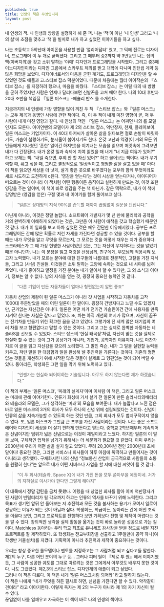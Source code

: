 ```yaml
---
published: true
title: 인생의 책은 무엇입니까
layout: post
---
```

내 인생의 책. 내 인생의 방향을 설정하게 해 준 책. 나는 ‘책’이 아닌 ‘내 인생’ 그리고 ‘나의 삶’에 초점을 맞추고 ‘책’을 빌미로 내가 하고 싶었던 이야기들을 하고 싶다. 

나는 초등학교 5학년때 아이폰을 사용할 만큼 ‘얼리어답터’ 였고, 그 덕에 진로는 디자이너, 프로그래머 이 두 개로 굳혀졌다. 그리고 그 때부터 중2까지 약 3년동안 나는 집의 맥(아버지의)을 갖고 소위 말하는 ‘야매’ 디자인과 프로그래밍을 시작했다. 그리고 중3때 이노디자인이라는 디자인 그룹에서 스카우트 제의를 받고 대학에 다니며 인턴쉽 계약 등 많은 희망을 보았다. 디자이너로서의 마음을 굳힌 계기도, 프로그래밍과 디자인을 할 수 있었던 것도 애플과 고.스티브 잡스 덕분이었다. 때문에 처음에는 월터 아이작슨의 『스티브 잡스』를 지정하려 했으나, 마음을 바꿨다. 『스티브 잡스』는 어릴 때의 내 방향을 굳혀 주었지만 사람은 언제나 달리다보면 신발끈을 고쳐 매야 한다. 나의 10대 후반과 20대 초반을 책임질 『일론 머스크』-에슐리 반스 를 소개한다.

 지금까지의 내 인생에 가장 영향을 많이 끼친 두 책 『스티브 잡스』와『일론 머스크』는 모두 제목과 동명인 사람에 관한 책이다. 즉, 이 두 책이 내게 미친 영향이 곧, 저 두 사람이 내게 미친 영향과 같다. 내 인생의 책인 『일론 머스크』는 어쩌면 나의 롤 모델인지도 모른다. 아이언맨의 모델이자 제 2의 스티브 잡스, 억만장자, 천재, 플레이보이. 일론 머스크는 기업가이다. 이 40대 아저씨가 살아온 삶을 읽다보면 절로 손발이 짜릿하기도, 가슴이 철렁하기도, 눈시울이 붉어지기도 한다. 온갖 고난과 역경(이 거의 모든 위인들에게 지나쳤던 ‘흔한’ 일이긴 하지만)을 이겨내는 모습을 읽으며 머릿속에 그려보면 내가 다 긴장된다. 내가 온갖 일과 숙제에 치여 읽었을 때 내게 “너 지금 여유가 있어?” 하고 보채는 책. “내일 죽으면, 후회 안 할 자신 있어?” 하고 물어보는 책이다. 내가 무기력할 때, 쉬고 싶을 때, 그리고 결정적으로 ‘일상적이고 평범한 삶을 살고 있을 때’ 마다 이 책을 읽으면 세상을 더 낫게, 살기 좋은 곳으로 바꾸겠다는 포부와 함께 무엇이라도 새로 시도하고 도전하게 c된다. '영감을 얻는다‘는  것이 시상을 얻는다거나, 아이디어가 떠오르는 것이 아니라 이 책처럼 어떤 행동이든 움직이고 실현하게 만드는 것, 이것 또한 영감을 주는 일이며, 이 책이 바로 영감을 주는 책 아닌가. 같은 맥락으로, 내가 이 책에 감명받은 (영감을 얻은) 구절 몇과 내 이야기를 함께 풀어보고 싶다.

>“일론은 상대방의 지식 90%를 습득할 때까지 끊임없이 질문을 던집니다.”  

아닌게 아니라, 이것은 정말 놀랍다. 소프트웨어 개발자가 몇 년 만에 물리학과 공학을 거의 완벽하게 이해하게 되었다는 것은, 그만큼 이 사람이 애착을 갖고 학습했기 때문인 것 같다. 내가 이 일화를 보고 아차 싶었던 것은 매우 간단한 이유에서였다. 공부든 프로그래밍이든 간에 많은 확률로 저런 자세를 가진다면 성공할 수 있을 것이다. 공부를 할 때는 내가 무엇을 알고 무엇을 모르는지, 그 모르는 것을 어떻게 채우는 지가 중요하다. 소크라테스가 그 때 가장 현명한 사람이었던 것은, 그는 자신이 무지하다는 것을 알았기 때문 아니던가. 나는 이 문장을 읽고 저것을 선생님께, 친구에게, 부모님께 적용시켜 보고자 노력했다. 내가 모르는 분야에 대한 친구들의 나름대로 전문적인, 고찰을 거친 지식들, 그리고 (사실) 진실들. 이것들은 소위 말하는 교양에 속하는 것으로 내 시야를 넓혀 주었다. 내가 좋아하고 열정을 가진 분야는 내가 알아서 할 수 있다만, 그 외 소식과 이야기, 정보는 알 수 없다. 남의 지식을 얻는 것, 굉장히 중요한 능력인 것 같다.

>”다른 기업이 만든 자동차들이 얼마나 형편없는지 알면 좋죠“  

자동차 산업의 제왕이 된 일론 머스크가 아니라 갓 사업을 시작하고 자동차를 고작 1000대 주문받았을 때의 어린 일론이 한 말이다. 굉장히 건방지다고 느낄 수도 있겠지만, 근거없는 자신감은 아니다. 일론은 어떤 차가 전기건 가솔린이건 간에 사용자를 만족시켜야 한다는 사실은 같다고 믿었다. 또, 차는 아직 개선의 여지가 많으며, 자신이 꿈꾸는 전기차를 만들기 위한 확고한 꿈을 갖고 있었다.
그렇기에 전 세계 많은 대기업의 여러 차를 보고 형편없다고 말할 수 있는 것이다. 그리고 그는 실제로 완벽한 자동차는 테슬라S를 선보일 수 있었다. 스티브 잡스의 ‘현실 왜곡장’처럼, 자신이 믿는 것을 실제로 현실화 할 수 있는 것이 그가 공상가가 아니라, 기업가, 공학자인 이유이다.
나도 마찬가지로 이 글을 읽고 자신감을 갖으려 노려했다. 그 말인 즉슨, 내가 그 말을 실현할 능력을 키우고, 저런 말을 한 대담함과 일을 완성해 낼 추진력을 기른다는 것이다. 기존의 형편없는 것들을 개선하기 위해 시작한 많은 것들이 실제로 그 형편없는 것이 되어 버릴 수 있다. 동아리든, 학생회든 그런 일을 막기 위해 노력하고 있다.

>“언젠가는 현실화 되어야하는 기술입니다. 아무도 하지 않는다면 제가 하겠습니다.”  

이 책의 부제는 ‘일론 머스크’, ‘미래의 설계자’이며 이처럼 이 책은, 그리고 일론 머스크는 미래에 관해 이야기한다. 인류가 화성에 가서 살기 전 일론이 만든 솔라시티의배터리와 테슬라의 모델은, 그가 생각하는 ‘미래’의 모습을 보여준다. 내가 놀랍다고 느낀 점은 바로 일론 머스크의 3개의 회사가 모두 하나의 신념 위에 설립되었다는 것이다. 신념이 인류의 삶을 지속가능할 수 있도록 하는 것인 만큼, 그의 회사가 모두 범지구적이지 않을 수 없다. 또, 일론 머스크가 그만큼 큰 포부를 가진 사람이라는 것이다.
나는 좋은 소프트에어와 디자인이 세상을 더 살기 편하게 만든다고 믿는다. 중학교 2학년때부터 계속되어온 신념이지만 범위가 넓은 신념으로는 이것이 제일이라고 느꼈다. 하지만 일론의 이 말을 보며, 구체적인 업적을 남기기 위해서는 더 세분화가 필요할 것 같았다. 이미 우리는 2030년에 우리가 어떤 삶을 살지 알고 있었다. 무려 20,30여년 전인 2000년대 초에 말이다! 중요한 것은, 그러한 서비스나 회사들이 하루 아침에 뚝딱하고 만들어지는 것이 아니라고 생각했다. 구체화시킨 나의 신념 “정보통신 산업이 궁극적으로 사람들의 소통을 원활히 한다”는 앞으로 내가 어떤 서비스나 사업을 할 지에 대한 씨앗이 될 것 같다.

>“이 두 회사(테슬라, Space X)에 내가 가진 돈을 모두 쏟아부을 예정이네. 처가의 지하실로 이사가야 한다면 그렇게 해야지”  

이 대목에서 정말 감탄을 금치 못했다. 어렸을 때 창업한 회사를 팔아 이미 억만장자가 된 사람이 빈털터리가 될 각오까지 하고는 인류의 역사를 바꾸기 위해 노력한다. 그리고 목표가 생기면 앞뒤 안 돌아보는 저 추진력과 모든 것을 불사하는 용기가 모여서 일로이 성공하는 이유가 되는 것이 아닐까 싶다.
학생회든, 학급이든, 동아리든 간에 어떤 조직을 이끌다 보면, 그리고 프로젝트를 진행하다 보면 기획보다 진행 및 제작이 어렵다는 것을 알 수 있다. 창의적인 생각을 실제 활동을 옮기는 것이 바로 놀라운 성공으로 가는 길이다. Matchless 동아리는 우리 학교 최초로 유니세프 감사장을 받을 정도로 네팔 지진 프로젝트를 잘 제작하였다. 또 학생회는 전교부회장을 선출하고 1주일만에 공약 하나(여학생반 거울설치)를 지켰다. 기획력이 아니라 추진력과 제작이 중요하다는 것이다.

우리는 항상 중요한 롤모델이나 멘토를 지정하고는 그 사람처럼 되고 싶다고들 말한다. 제2의 누구, 다른 어떤 분야의 누구 등... 그러나 피터 틸이 『제로 투 원』에서 이야기했듯, 그 사람이 성공한 궤도를 그대로 따르려는 것은 그에게서 아무것도 배우지 못한 것이다. 나도 그랬었다. 제2,3의 스티브 잡스. 디자인계의 애플이 되고 싶었다.  
그러나 이 책은 다르다. 이 책은 내게 ‘일론 머스크처럼 되어라’ 라고 말하지 않는다.  
이 책은 나에게 “네가 무엇을 하든 필사로 하면, 신념을 가진다면 할 수 있다. 악착같이 견뎌라” 라고 이야기한다. 이렇게 독자는 제 2의 누구가 아니라 제 1의 자기 자신이 될 수 있다.  
끊임없이 나를 일깨우고 자극하는 이 책이 바로 나의 인생의 책이다.  
